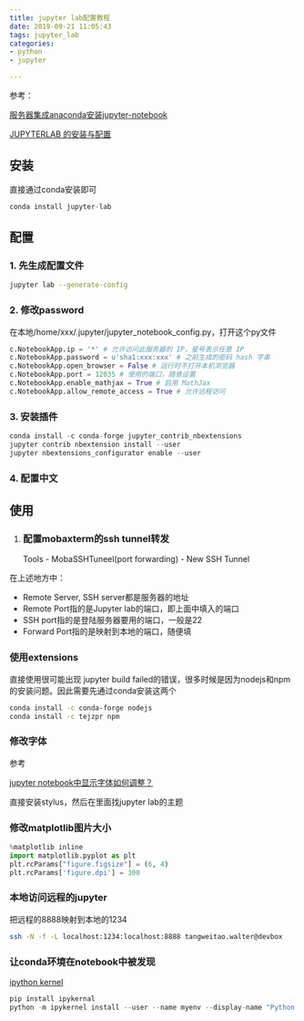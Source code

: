 ```yaml
---
title: jupyter lab配置教程
date: 2019-09-21 11:05:43
tags: jupyter_lab
categories: 
- python
- jupyter

---
```


参考：

[服务器集成anaconda安装jupyter-notebook]([https://543877815.github.io/2019/04/10/%E6%9C%8D%E5%8A%A1%E5%99%A8%E9%9B%86%E6%88%90anaconda%E5%AE%89%E8%A3%85jupyter-notebook/](https://543877815.github.io/2019/04/10/服务器集成anaconda安装jupyter-notebook/))

[JUPYTERLAB 的安装与配置](https://lyric.im/c/the-craft-of-selfteaching/T-appendix.jupyter-installation-and-setup)

## 安装

直接通过conda安装即可

```python
conda install jupyter-lab
```



## 配置

### 1. 先生成配置文件

```bash
jupyter lab --generate-config
```

### 2. 修改password

在本地/home/xxx/.jupyter/jupyter_notebook_config.py，打开这个py文件

```python
c.NotebookApp.ip = '*' # 允许访问此服务器的 IP，星号表示任意 IP
c.NotebookApp.password = u'sha1:xxx:xxx' # 之前生成的密码 hash 字串
c.NotebookApp.open_browser = False # 运行时不打开本机浏览器
c.NotebookApp.port = 12035 # 使用的端口，随意设置
c.NotebookApp.enable_mathjax = True # 启用 MathJax
c.NotebookApp.allow_remote_access = True # 允许远程访问
```

### 3. 安装插件

```python
conda install -c conda-forge jupyter_contrib_nbextensions
jupyter contrib nbextension install --user
jupyter nbextensions_configurator enable --user
```



### 4. 配置中文

[](https://blog.csdn.net/github_33934628/article/details/77874674)

## 使用

1. ### 配置mobaxterm的ssh tunnel转发

   Tools - MobaSSHTuneel(port forwarding) - New SSH Tunnel


在上述地方中：

- Remote Server, SSH server都是服务器的地址
- Remote Port指的是Jupyter lab的端口，即上面中填入的端口
- SSH port指的是登陆服务器要用的端口，一般是22
- Forward Port指的是映射到本地的端口，随便填



### 使用extensions

直接使用很可能出现 jupyter build failed的错误，很多时候是因为nodejs和npm的安装问题。因此需要先通过conda安装这两个

```bash
conda install -c conda-forge nodejs
conda install -c tejzpr npm
```

### 修改字体

参考

[jupyter notebook中显示字体如何调整？](https://www.zhihu.com/question/40012144)

直接安装stylus，然后在里面找jupyter lab的主题

### 修改matplotlib图片大小

```python
%matplotlib inline
import matplotlib.pyplot as plt
plt.rcParams["figure.figsize"] = (6, 4)
plt.rcParams['figure.dpi'] = 300
```



### 本地访问远程的jupyter

把远程的8888映射到本地的1234

```bash
ssh -N -f -L localhost:1234:localhost:8888 tangweitao.walter@devbox
```



### 让conda环境在notebook中被发现

[ipython kernel](https://ipython.readthedocs.io/en/stable/install/kernel_install.html)

```python
pip install ipykernal
python -m ipykernel install --user --name myenv --display-name "Python (myenv)"
```



